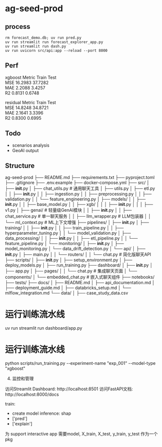 # ag-seed-prod

## process

```
rm forecast_demo.db; uv run pred.py
uv run streamlit run forecast_explorer_app.py
uv run streamlit run dash.py
uv run uvicorn src/api:app --reload --port 8000 
```


## Perf
xgboost
Metric     Train           Test           
MSE        16.2983         37.7282        
MAE        2.2088          3.4257         
R2         0.8131          0.6748  

residual
Metric     Train           Test           
MSE        14.8248         34.8721        
MAE        2.1641          3.3396         
R2         0.8300          0.6995  


## Todo
- scenarios analysis
- GeoAI output



## Structure
ag-seed-prod
├── README.md
├── requirements.txt
├── pyproject.toml
├── .gitignore
├── .env.example
├── docker-compose.yml
├── src/
│   ├── __init__.py
│   ├── chat_utils.py  # 通用聊天工具
│   ├── utils.py
│   ├── etl.py
│   │   ├── __init__.py
│   │   ├── ingestion.py
│   │   ├── preprocessing.py
│   │   ├── validation.py
│   │   └── feature_engineering.py
│   ├── models/
│   │   ├── __init__.py
│   │   ├── base_model.py
│   │   ├── xgb/
│   │   │   ├── __init__.py
│   │   │   ├── v1.py
│   ├── genai/                    # 轻量级GenAI模块
│   │   ├── __init__.py
│   │   ├── chat_service.py       # 单一聊天服务
│   │   ├── llm_wrapper.py        # LLM包装器
│   │   └── ml_context.py         # ML上下文增强
├── pipelines/
│   ├── __init__.py
│   ├── training/
│   │   ├── __init__.py
│   │   ├── train_pipeline.py
│   │   ├── hyperparameter_tuning.py
│   │   └── model_validation.py
│   ├── data_processing/
│   │   ├── __init__.py
│   │   ├── etl_pipeline.py
│   │   └── feature_pipeline.py
│   └── monitoring/
│       ├── __init__.py
│       ├── model_monitoring.py
│       └── data_drift_detection.py
│   └── api/
│       ├── __init__.py
│       ├── main.py
│   │   └── routers/
│   │       └── chat.py           # 简化版聊天API
├── scripts/
│   ├── __init__.py
│   ├── setup_environment.py
│   ├── deploy_models.py
│   ├── run_training.py
├── dashboard/
│   ├── __init__.py
│   ├── app.py
│   ├── pages/
│   │   └── chat.py              # 集成聊天页面
│   └── components/
│       └── embedded_chat.py     # 嵌入式聊天组件
├── notebooks/
├── tests/
├── docs/
│   ├── README.md
│   ├── api_documentation.md
│   ├── deployment_guide.md
│   ├── databricks_setup.md
│   └── mlflow_integration.md
└── data/
│   ├── case_study_data.csv

# 运行训练流水线
uv run streamlit run dashboard/app.py

# 运行训练流水线
python scripts/run_training.py --experiment-name "exp_001" --model-type "xgboost"

4. 监控和管理

访问Streamlit Dashboard: http://localhost:8501
访问FastAPI文档: http://localhost:8000/docs



train:
- create model
inference: shap
- ['pred']
- ['explain']


为 support interactive app
需要model, X_train, X_test, y_train, y_test 作为一个pkg